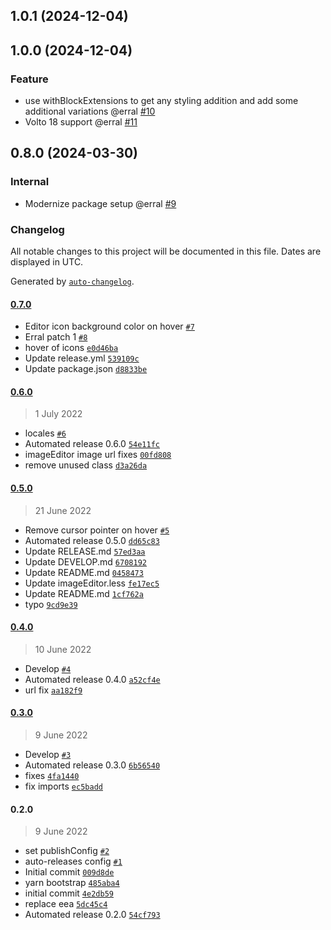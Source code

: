 ## 1.0.1 (2024-12-04)

## 1.0.0 (2024-12-04)

### Feature

- use withBlockExtensions to get any styling addition and add some additional variations @erral [#10](https://github.com/codesyntax/volto-featured-block/issue/10)
- Volto 18 support @erral [#11](https://github.com/codesyntax/volto-featured-block/issue/11)

## 0.8.0 (2024-03-30)

### Internal

- Modernize package setup @erral [#9](https://github.com/codesyntax/volto-featured-block/pull/9)

### Changelog

All notable changes to this project will be documented in this file. Dates are displayed in UTC.

Generated by [`auto-changelog`](https://github.com/CookPete/auto-changelog).

#### [0.7.0](https://github.com/codesyntax/volto-featured-block/compare/0.6.0...0.7.0)

- Editor icon background color on hover [`#7`](https://github.com/codesyntax/volto-featured-block/pull/7)
- Erral patch 1 [`#8`](https://github.com/codesyntax/volto-featured-block/pull/8)
- hover of icons [`e0d46ba`](https://github.com/codesyntax/volto-featured-block/commit/e0d46ba9640314b4f9dbd5387042d74a34b6b9c2)
- Update release.yml [`539109c`](https://github.com/codesyntax/volto-featured-block/commit/539109c15951d00ff56b66365d7677fd969579f1)
- Update package.json [`d8833be`](https://github.com/codesyntax/volto-featured-block/commit/d8833bee5bcf2a78a186cbae5510a1375718ea36)

#### [0.6.0](https://github.com/codesyntax/volto-featured-block/compare/0.5.0...0.6.0)

> 1 July 2022

- locales [`#6`](https://github.com/codesyntax/volto-featured-block/pull/6)
- Automated release 0.6.0 [`54e11fc`](https://github.com/codesyntax/volto-featured-block/commit/54e11fcd7f1b1d4ccefcabfc155a2e45cfcbe4fb)
- imageEditor image url fixes [`00fd808`](https://github.com/codesyntax/volto-featured-block/commit/00fd808e4f523373e93aae200303cc642642cb80)
- remove unused class [`d3a26da`](https://github.com/codesyntax/volto-featured-block/commit/d3a26dae38cad2851a3f7666f50c1047cce7741e)

#### [0.5.0](https://github.com/codesyntax/volto-featured-block/compare/0.4.0...0.5.0)

> 21 June 2022

- Remove cursor pointer on hover [`#5`](https://github.com/codesyntax/volto-featured-block/pull/5)
- Automated release 0.5.0 [`dd65c83`](https://github.com/codesyntax/volto-featured-block/commit/dd65c8353b0df0c0d8c6449b13432aca3e30dfb6)
- Update RELEASE.md [`57ed3aa`](https://github.com/codesyntax/volto-featured-block/commit/57ed3aa0d4a1fdb85dfb97c525be35babb1de69f)
- Update DEVELOP.md [`6708192`](https://github.com/codesyntax/volto-featured-block/commit/6708192c3588f6f17c4acc0cb311d002ed287917)
- Update README.md [`0458473`](https://github.com/codesyntax/volto-featured-block/commit/0458473b3ab7997dbf0a21807c907050c71c26c8)
- Update imageEditor.less [`fe17ec5`](https://github.com/codesyntax/volto-featured-block/commit/fe17ec5a7c2c01b26ffc1da596bd8ed0bbbc93f5)
- Update README.md [`1cf762a`](https://github.com/codesyntax/volto-featured-block/commit/1cf762a1dedce975b2f00a30615ecd24dad2fa3f)
- typo [`9cd9e39`](https://github.com/codesyntax/volto-featured-block/commit/9cd9e392f5c692811a047081db81b495df1d6b54)

#### [0.4.0](https://github.com/codesyntax/volto-featured-block/compare/0.3.0...0.4.0)

> 10 June 2022

- Develop [`#4`](https://github.com/codesyntax/volto-featured-block/pull/4)
- Automated release 0.4.0 [`a52cf4e`](https://github.com/codesyntax/volto-featured-block/commit/a52cf4ed2216d302a2b364043b56aee918e9ee65)
- url fix [`aa182f9`](https://github.com/codesyntax/volto-featured-block/commit/aa182f971bc14198afeb7c282b2479fc8ede31ed)

#### [0.3.0](https://github.com/codesyntax/volto-featured-block/compare/0.2.0...0.3.0)

> 9 June 2022

- Develop [`#3`](https://github.com/codesyntax/volto-featured-block/pull/3)
- Automated release 0.3.0 [`6b56540`](https://github.com/codesyntax/volto-featured-block/commit/6b565404c637685f443c7b8983395dae623243a0)
- fixes [`4fa1440`](https://github.com/codesyntax/volto-featured-block/commit/4fa144025748d52c80fe4a92f8c0d9ff43f1159b)
- fix imports [`ec5badd`](https://github.com/codesyntax/volto-featured-block/commit/ec5badd606cdcd7597769efd0b97d9c26587eb92)

#### 0.2.0

> 9 June 2022

- set publishConfig [`#2`](https://github.com/codesyntax/volto-featured-block/pull/2)
- auto-releases config [`#1`](https://github.com/codesyntax/volto-featured-block/pull/1)
- Initial commit [`009d8de`](https://github.com/codesyntax/volto-featured-block/commit/009d8deca7c7bfb0ab740e19a49b324aa3124ca5)
- yarn bootstrap [`485aba4`](https://github.com/codesyntax/volto-featured-block/commit/485aba448deffd81b91460bbf13c00e57cea5f1a)
- initial commit [`4e2db59`](https://github.com/codesyntax/volto-featured-block/commit/4e2db59efffe3ccdc01ae6de2eefe3661f5ac2af)
- replace eea [`5dc45c4`](https://github.com/codesyntax/volto-featured-block/commit/5dc45c43ef01e8b9462447211b0f29214e3a6b95)
- Automated release 0.2.0 [`54cf793`](https://github.com/codesyntax/volto-featured-block/commit/54cf7937bed69427cc7c93936572884b605e318e)

